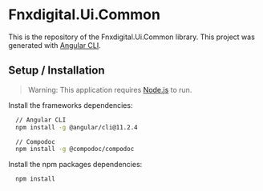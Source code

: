 # Fnxdigital.Ui.Common

This is the repository of the Fnxdigital.Ui.Common library.
This project was generated with [Angular CLI](https://github.com/angular/angular-cli).

## Setup / Installation

> Warning: This application requires [Node.js](https://nodejs.org/) to run.

Install the frameworks dependencies:

```sh
  // Angular CLI
  npm install -g @angular/cli@11.2.4

  // Compodoc
  npm install -g @compodoc/compodoc
```

Install the npm packages dependencies:

```sh
  npm install
```
